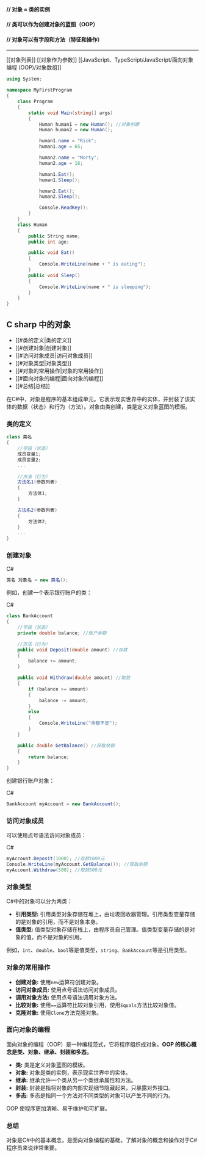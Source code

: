 #### // 对象 = 类的实例
#### // 类可以作为创建对象的蓝图（OOP）
#### // 对象可以有字段和方法（特征和操作）

---
[[对象列表]]       [[对象作为参数]]     [[JavaScript、TypeScript/JavaScript/面向对象编程 (OOP)/对象数组]]
```c#
using System;

namespace MyFirstProgram
{
    class Program
    {
        static void Main(string[] args)
        {
            Human human1 = new Human();	//对象创建
            Human human2 = new Human();

            human1.name = "Rick";
            human1.age = 65;

            human2.name = "Morty";
            human2.age = 16;

            human1.Eat();
            human1.Sleep();

            human2.Eat();
            human2.Sleep();

            Console.ReadKey();
        }
    }
    class Human 
    {
        public String name;
        public int age;

        public void Eat()
        {
            Console.WriteLine(name + " is eating");
        }
        public void Sleep()
        {
            Console.WriteLine(name + " is sleeping");
        }
    }
}
```

## C sharp 中的对象

- [[#类的定义|类的定义]]
- [[#创建对象|创建对象]]
- [[#访问对象成员|访问对象成员]]
- [[#对象类型|对象类型]]
- [[#对象的常用操作|对象的常用操作]]
- [[#面向对象的编程|面向对象的编程]]
- [[#总结|总结]]

在C#中，对象是程序的基本组成单元。它表示现实世界中的实体，并封装了该实体的数据（状态）和行为（方法）。对象由类创建，类是定义对象蓝图的模板。

### 类的定义


```C#
class 类名
{
    //字段（状态）
    成员变量1;
    成员变量2;
    ...

    //方法（行为）
    方法名1(参数列表)
    {
        方法体1;
    }

    方法名2(参数列表)
    {
        方法体2;
    }
    ...
}
```

### 创建对象

C#

```C#
类名 对象名 = new 类名();
```

例如，创建一个表示银行账户的类：

C#

```C#
class BankAccount
{
    //字段（状态）
    private double balance; //账户余额

    //方法（行为）
    public void Deposit(double amount) //存款
    {
        balance += amount;
    }

    public void Withdraw(double amount) //取款
    {
        if (balance >= amount)
        {
            balance -= amount;
        }
        else
        {
            Console.WriteLine("余额不足");
        }
    }

    public double GetBalance() //获取余额
    {
        return balance;
    }
}
```

创建银行账户对象：

C#

```C#
BankAccount myAccount = new BankAccount();
```

### 访问对象成员

可以使用点号语法访问对象成员：

C#

```C#
myAccount.Deposit(1000); //存款1000元
Console.WriteLine(myAccount.GetBalance()); //获取余额
myAccount.Withdraw(500); //取款500元
```

### 对象类型

C#中的对象可以分为两类：

- **引用类型:** 引用类型对象存储在堆上，由垃圾回收器管理。引用类型变量存储的是对象的引用，而不是对象本身。
- **值类型:** 值类型对象存储在栈上，由程序员自己管理。值类型变量存储的是对象的值，而不是对象的引用。

例如，`int`、`double`、`bool`等是值类型，`string`、`BankAccount`等是引用类型。

### 对象的常用操作

- **创建对象:** 使用`new`运算符创建对象。
- **访问对象成员:** 使用点号语法访问对象成员。
- **调用对象方法:** 使用点号语法调用对象方法。
- **比较对象:** 使用`==`运算符比较对象引用，使用`Equals`方法比较对象值。
- **克隆对象:** 使用`Clone`方法克隆对象。

### 面向对象的编程

面向对象的编程（OOP）是一种编程范式，它将程序组织成对象。**OOP 的核心概念是类、对象、继承、封装和多态。**

- **类:** 类是定义对象蓝图的模板。
- **对象:** 对象是类的实例，表示现实世界中的实体。
- **继承:** 继承允许一个类从另一个类继承属性和方法。
- **封装:** 封装是指将对象的内部实现细节隐藏起来，只暴露对外接口。
- **多态:** 多态是指同一个方法对不同类型的对象可以产生不同的行为。

OOP 使程序更加清晰、易于维护和可扩展。

### 总结

对象是C#中的基本概念，是面向对象编程的基础。了解对象的概念和操作对于C#程序员来说非常重要。